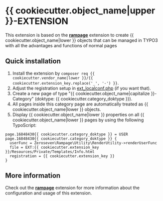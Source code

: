 # {{ cookiecutter.object_name|upper }}-EXTENSION

This extension is based on the **[rampage](../rampage/README.md)** extension to create {{ cookiecutter.object_name|lower }} objects that can be managed in TYPO3 with all the advantages and functions of normal pages

## Quick installation

1. Install the extension by `composer req {{ cookiecutter.vendor_name|lower }}/{{ cookiecutter.extension_key.replace('_', '-') }}`.
2. Adjust the registration setup in [ext_localconf.php](ext_localconf.php) (if you want that).
3. Create a new page of type "{{ cookiecutter.object_name|capitalize }}-Category" (doktype: {{ cookiecutter.category_doktype }}).
4. All pages inside this category page are automatically treated as {{ cookiecutter.object_name|lower }} objects.
5. Display {{ cookiecutter.object_name|lower }} properties on all {{ cookiecutter.object_name|lower }} pages by using the following TypoScript:

```typo3_typoscript
page.16848430{{ cookiecutter.category_doktype }} = USER
page.16848430{{ cookiecutter.category_doktype }} {
  userFunc = Zeroseven\Rampage\Utility\RenderUtility->renderUserFunc
  file = EXT:{{ cookiecutter.extension_key }}/Resources/Private/Templates/Info.html
  registration = {{ cookiecutter.extension_key }}
}
```

## More information

Check out the **[rampage](../rampage/README.md)** extension for more information about the configuration and usage of this extension.
